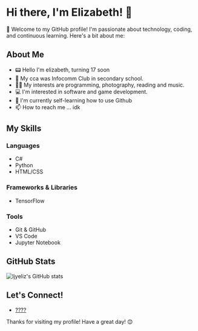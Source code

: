   # Hi there, I'm Elizabeth! 👋

🌟 Welcome to my GitHub profile! I'm passionate about technology, coding, and continuous learning. Here's a bit about me:
## About Me
- 📟 Hello I'm elizabeth, turning 17 soon
- 👀 My cca was Infocomm Club in secondary school.
- 🫶🏻 My interests are programming, photography, reading and music.
- 💻 I'm interested in software and game development.
- 🌱 I'm currently self-learning how to use Github
- 📫 How to reach me ... idk


## My Skills

### Languages

- C#
- Python
- HTML/CSS

### Frameworks & Libraries

- TensorFlow

### Tools

- Git & GitHub
- VS Code
- Jupyter Notebook

## GitHub Stats

![ljyeliz's GitHub stats](https://github-readme-stats.vercel.app/api?username=ljyeliz&show_icons=true&theme=radical)

## Let's Connect!

- [????](link)

Thanks for visiting my profile! Have a great day! 😊


<!---
ljyeliz/ljyeliz is a ✨ special ✨ repository because its `README.md` (this file) appears on your GitHub profile.
You can click the Preview link to take a look at your changes.
--->
